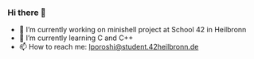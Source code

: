 ### Hi there 👋
- 🔭 I’m currently working on minishell project at School 42 in Heilbronn
- 🌱 I’m currently learning C and C++
- 📫 How to reach me: lporoshi@student.42heilbronn.de

